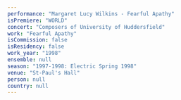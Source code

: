```yaml
---
performance: "Margaret Lucy Wilkins - Fearful Apathy"
isPremiere: "WORLD"
concert: "Composers of University of Huddersfield"
work: "Fearful Apathy"
isCommission: false
isResidency: false
work_year: "1998"
ensemble: null
season: "1997-1998: Electric Spring 1998"
venue: "St-Paul's Hall"
person: null
country: null
---
```


